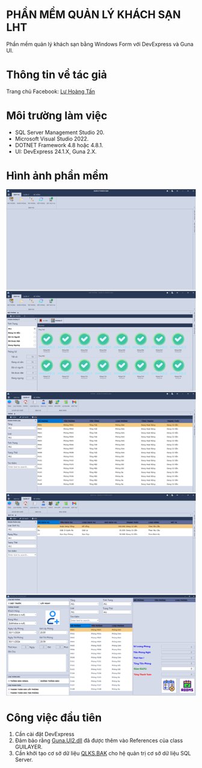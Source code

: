 # PHẦN MỀM QUẢN LÝ KHÁCH SẠN LHT
Phần mềm quản lý khách sạn bằng Windows Form với DevExpress và Guna UI.

# Thông tin về tác giả
Trang chủ Facebook: [Lư Hoàng Tấn](https://facebook.com/luhoangtan2k3)

# Môi trường làm việc
* SQL Server Management Studio 20.
* Microsoft Visual Studio 2022.
* DOTNET Framework 4.8 hoặc 4.8.1.
* UI: DevExpress 24.1.X, Guna 2.X.

# Hình ảnh phần mềm
![](/Data/IMG/QLKS1.png)
![](/Data/IMG/QLKS2.png)
![](/Data/IMG/QLKS3.png)
![](/Data/IMG/QLKS4.png)
![](/Data/IMG/QLKS5.png)

# Công việc đầu tiên
1. Cần cài đặt DevExpress
2. Đảm bảo rằng [Guna.UI2.dll](/Data/UI/Guna.UI2.dll) đã được thêm vào References của class GUILAYER.
3. Cần khởi tạo cơ sở dữ liệu [QLKS.BAK](/Data/DB/QLKS.BAK) cho hệ quản trị cơ sở dữ liệu SQL Server.